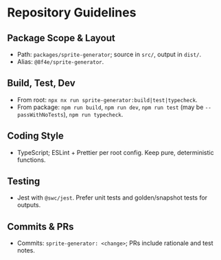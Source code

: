 # Repository Guidelines

## Package Scope & Layout
- Path: `packages/sprite-generator`; source in `src/`, output in `dist/`.
- Alias: `@8f4e/sprite-generator`.

## Build, Test, Dev
- From root: `npx nx run sprite-generator:build|test|typecheck`.
- From package: `npm run build`, `npm run dev`, `npm run test` (may be `--passWithNoTests`), `npm run typecheck`.

## Coding Style
- TypeScript; ESLint + Prettier per root config. Keep pure, deterministic functions.

## Testing
- Jest with `@swc/jest`. Prefer unit tests and golden/snapshot tests for outputs.

## Commits & PRs
- Commits: `sprite-generator: <change>`; PRs include rationale and test notes.
